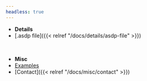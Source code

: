 ```yaml
---
headless: true
---
```


- **Details**
- [.asdp file]({{< relref "/docs/details/asdp-file" >}})

&nbsp;

- **Misc**
- [Examples](https://examples.3dasd.com)
- [Contact]({{< relref "/docs/misc/contact" >}})

&nbsp;